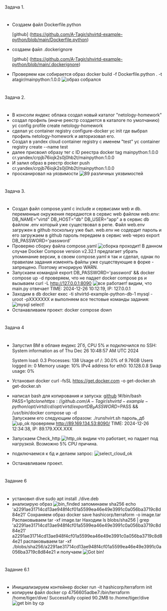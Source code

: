#
Задача 1.
#
* Создаем файл Dockerfile.python
  
  [github] (https://github.com/A-Tagir/shvirtd-example-python/blob/main/Dockerfile.python)

* создаем файл .dockerignore
  
  [github] (https://github.com/A-Tagir/shvirtd-example-python/blob/main/.dockerignore)

* Проверяем как собирается образ
  docker build -f Dockerfile.python . -t atagir/mainpython:1.0.0
  ![образ собрался](https://github.com/A-Tagir/shvirtd-example-python/blob/main/homework5_build_mainpython.jpg)

#
Задача 2.
#
* В консоли яндекс облака создал новый каталог "netology-homework"
* создал профиль (иначе реестр создается в каталоге по умолчанию)
  yc config profile create netology-homework
* сделал yc container registry configure-docker
        yc init
  где выбрал профиль netology-homework и авторизовал его.
* Создал в yandex cloud container registry с именем "test"
  yc container registry create --name test
* далее присвоил образу тег с ID реестра
  docker tag mainpython:1.0.0 cr.yandex/crpjb76iojk2s0j0hb2t/mainpython:1.0.0
* И залил образ в реестр
   docker push cr.yandex/crpjb76iojk2s0j0hb2t/mainpython:1.0.0
* просканировал на уязвимости
  ![89 различных уязвимостей](https://github.com/A-Tagir/shvirtd-example-python/blob/main/homework5_ycloud_scanner.jpg)

#
Задача 3.
#
* Создал файл compose.yaml с include и сервисами web и db.
  переменные окружения передаются в сервис web файлом web.env:
  DB_NAME="virtd"
  DB_HOST="db"
  DB_USER="app"
  а в сервис db файлом .env который уже существовал в репе.
  Файл web.env загружен в github поскольку уже был.
  web.env не содердит пароль и его загружаем в github
  пароль передаем в сервис web через 
  export DB_PASSWORD='password'
* Проверяю сборку файла compose.yaml
  ![сборка проходит!](https://github.com/A-Tagir/shvirtd-example-python/blob/main/homework5_compose_test.jpg)
  В данном случае Docker Compose version v2.32.1 предлагает убрать упоминание версии, в своем compose.yaml я так и сделал, однак по правилам задания изменять файлы уже существующие в форке - запрещено. Поэтому игнорирую WARN.
* Запускаем командой export DB_PASSWORD='password' && docker compose up -d
  проверяем, что не падает docker compose ps и вызываем curl -L http://127.0.0.1:8090
  ![все работает!](https://github.com/A-Tagir/shvirtd-example-python/blob/main/homework5_compose_up.jpg)
  видим, что main.py отвечает 
  TIME: 2024-12-26 10:12:19, IP: 127.0.0.1
* Заходим в db 
  docker exec -ti shvirtd-example-python-db-1  mysql -uroot -pXXXXXXX
  и выполняем все тестовые команды задания:
  ![mysql select!](https://github.com/A-Tagir/shvirtd-example-python/blob/main/homework5_compose_mysql.jpg)
* Останавливаем проект:
   docker compose down
#
Задача 4
#
* Запустил ВМ в облаке яндекс 2Гб, CPU 5% и подключился по SSH:
 System information as of Thu Dec 26 10:48:57 AM UTC 2024

  System load:  0.3               Processes:             138
  Usage of /:   30.0% of 9.76GB   Users logged in:       0
  Memory usage: 10%               IPv4 address for eth0: 10.128.0.8
  Swap usage:   0% 
* Установил docker
  curl -fsSL https://get.docker.com -o get-docker.sh
  get-docker.sh
* написал bash для копирования и запуска:
[github](https://github.com/A-Tagir/shvirtd-example-python/blob/main/runshvirt.sh)
!#/bin/bash
PASS=$1
git clone https://github.com/A-Tagir/shvirtd-example-python /opt/virtd/
cd /opt/virtd/
export DB_PASSWORD=$PASS && /usr/bin/docker compose up -d  
Запускаем его следующим образом:
./runshvirt.sh пароль_дб
![up_ok](https://github.com/A-Tagir/shvirtd-example-python/blob/main/homework5_compose_ycloud.jpg)
проверяем
http://89.169.134.53:8090/
TIME: 2024-12-26 12:34:38, IP: 89.179.XXX.XXX
* Запускаем Check_http
  ![http_ok](https://github.com/A-Tagir/shvirtd-example-python/blob/main/homework5_compose_ycloud_http_test.jpg)
видим что работает, но падает под нагрузкой. Возможно 5% CPU причина.
* подключаемся к бд и делаем запрос:
  ![select_cloud_ok](https://github.com/A-Tagir/shvirtd-example-python/blob/main/homework5_compose_ycloud_db_select.jpg)
* Останавливаем проект.
#
Задание 6
#
* установил dive
  sudo apt install ./dive.deb
* анализирую образ
![bin_finded](https://github.com/A-Tagir/shvirtd-example-python/blob/main/homework5_compose_dive.jpg)
запоминаем sha256
echo 'a2291ae31714cd13ae948f4cf01a5599ea46e49e3991c0a056ba3719c8d84e21'
Сохраняем образ
docker save hashicorp/terraform -o image.tar
Распаковываем
 tar -xf image.tar
Находим 
 ls blobs/sha256 | grep 'a2291ae31714cd13ae948f4cf01a5599ea46e49e3991c0a056ba3719c8d84e21'
a2291ae31714cd13ae948f4cf01a5599ea46e49e3991c0a056ba3719c8d84e21
распаковываем
tar -xf ./blobs/sha256/a2291ae31714cd13ae948f4cf01a5599ea46e49e3991c0a056ba3719c8d84e21
и получаем
![Got bin!](https://github.com/A-Tagir/shvirtd-example-python/blob/main/homework5_compose_dive_get_bin.jpg)
#
Задание 6.1
#
* Инициализируем контейнер
docker run -it hashicorp/terraform init
* копируем файл
  docker cp 4756605adbe7:/bin/terraform /home/tiger/dive/
Successfully copied 90.2MB to /home/tiger/dive
![get bin by cp](https://github.com/A-Tagir/shvirtd-example-python/blob/main/homework5_compose_get_bin_cp.jpg)
#


  